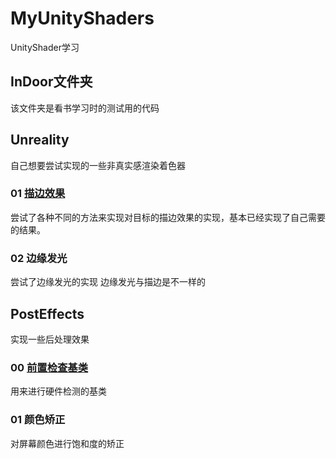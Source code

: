 # MyUnityShaders
UnityShader学习   
## InDoor文件夹
该文件夹是看书学习时的测试用的代码    
       
## Unreality   
自己想要尝试实现的一些非真实感渲染着色器    
### 01 [描边效果](https://www.muchenhen.com/2020/03/07/%e6%8f%8f%e8%be%b9%e6%95%88%e6%9e%9c/)    
尝试了各种不同的方法来实现对目标的描边效果的实现，基本已经实现了自己需要的结果。   
       
### 02 边缘发光
尝试了边缘发光的实现 边缘发光与描边是不一样的   
   
   
## PostEffects   
实现一些后处理效果  
### 00 [前置检查基类](https://www.muchenhen.com/2020/03/08/%e5%90%8e%e5%a4%84%e7%90%86%ef%bc%9a00%e5%87%86%e5%a4%87%e9%98%b6%e6%ae%b5/)  
用来进行硬件检测的基类   
   
### 01 颜色矫正   
对屏幕颜色进行饱和度的矫正   
